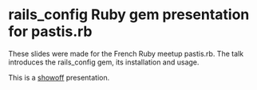 rails_config Ruby gem presentation for pastis.rb
===================

These slides were made for the French Ruby meetup pastis.rb.
The talk introduces the rails_config gem, its installation and usage.

This is a  [showoff](http://github.com/schacon/showoff) presentation.
